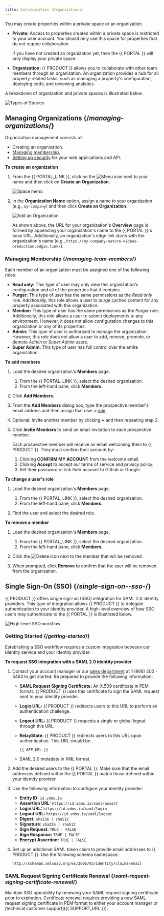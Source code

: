 ```yaml
---
title: Collaboration (Organizations)
---
```


You may create properties within a private space or an organization. 

-   **Private:** Access to properties created within a private space is restricted to your user account. You should only use this space for properties that do not require collaboration.

    <Callout type="info">

      If you have not created an organization yet, then the {{ PORTAL }} will only display your private space. 

    </Callout>

-   **Organization:** {{ PRODUCT }} allows you to collaborate with other team members through an organization. An organization provides a hub for all property-related tasks, such as managing a property's configuration, deploying code, and reviewing analytics.

<!-- <Callout type="tip">

  You may transfer ownership of any property to an organization to which you have been assigned the `Admin` role. 

</Callout>
-->
A breakdown of organization and private spaces is illustrated below.

![Types of Spaces](/images/v7/basics/setup-overview.png)

## Managing Organizations {/*managing-organizations*/}

Organization management consists of:

-   Creating an organization.
-   [Managing membership.](#managing-team-members)
-   [Setting up security](/guides/security) for your web applications and API.

**To create an organization**

1.  From the {{ PORTAL_LINK }}, click on the <Image inline src="/images/v7/icons/menu-up-down.png" alt="Menu" /> icon next to your name and then click on **Create an Organization**. 

    ![Space menu](/images/v7/basics/team-create.png)

2.  In the **Organization Name** option, assign a name to your organization (e.g., `my-company`) and then click **Create an Organization**.

    ![Add an Organization](/images/v7/basics/team-create-2.png)

    <Callout type="info">

      As shown above, the URL for your organization's **Overview** page is formed by appending your organization's name to the {{ PORTAL }}'s base URL. Additionally, an organization's edge link starts with the organization's name (e.g., `https://my-company-nature-videos-production.edgio.link/`).

    </Callout>

### Managing Membership {/*managing-team-members*/}

<a id="roles" />

Each member of an organization must be assigned one of the following roles:

-   **Read only:** This type of user may only view this organization's configuration and all of the properties that it contains.
-   **Purger:** This type of user has the same permissions as the *Read only* role. Additionally, this role allows a user to purge cached content for any property associated with this organization.
-   **Member:** This type of user has the same permissions as the *Purger* role. Additionally, this role allows a user to submit deployments to any environment. However, it does not allow configuration changes to this organization or any of its properties.
-   **Admin:** This type of user is authorized to manage the organization. However, this role does not allow a user to add, remove, promote, or demote *Admin* or *Super Admin* users.
-   **Super Admin:** This type of user has full control over the entire organization.

**To add members**

1.  Load the desired organization's **Members** page.

    1.  From the {{ PORTAL_LINK }}, select the desired organization. 
    2.  From the left-hand pane, click **Members**.

2.  Click **Add Members**.

3.  From the **Add Members** dialog box, type the prospective member's email address and then assign that user a [role](#roles). 

4.  Optional. Invite another member by clicking **+** and then repeating step 3.

5.  Click **Invite Members** to send an email invitation to each prospective member.

    Each prospective member will receive an email welcoming them to {{ PRODUCT }}. They must confirm their account by:

    1.  Clicking **CONFIRM MY ACCOUNT** from the welcome email.
    2.  Clicking **Accept** to accept our terms of service and privacy policy.
    3.  Set their password or link their account to Github or Google.

**To change a user's role**

1.  Load the desired organization's **Members** page.

    1.  From the {{ PORTAL_LINK }}, select the desired organization. 
    2.  From the left-hand pane, click **Members**.

2.  Find the user and select the desired role. 

**To remove a member**

1.  Load the desired organization's **Members** page.

    1.  From the {{ PORTAL_LINK }}, select the desired organization. 
    2.  From the left-hand pane, click **Members**.

2.  Click the <Image inline src="/images/icons/delete.png" alt="Delete" /> icon next to the member that will be removed.

3.  When prompted, click **Remove** to confirm that the user will be removed from the organization.

## Single Sign-On (SSO) {/*single-sign-on--sso-*/}

{{ PRODUCT }} offers single sign-on (SSO) integration for SAML 2.0 identity providers. This type of integration allows {{ PRODUCT }} to delegate authentication to your identity provider. A high-level overview of how SSO users may authenticate to the {{ PORTAL }} is illustrated below.

![High-level SSO workflow](/images/v7/basics/sso-workflow.png)

### Getting Started {/*getting-started*/}

Establishing a SSO workflow requires a custom integration between our identity service and your identity provider. 

**To request SSO integration with a SAML 2.0 identity provider**

1.  Contact your account manager or our [sales department](https://edg.io/contact-us/) at 1 (866) 200 - 5463 to get started. Be prepared to provide the following information:

    -   **SAML Request Signing Certificate:** An X.509 certificate in PEM format. {{ PRODUCT }} uses this certificate to sign the SAML request sent to your identity provider. 
    -   **Login URL:** {{ PRODUCT }} redirects users to this URL to perform an authentication challenge. 
    -   **Logout URL:** {{ PRODUCT }} requests a single or global logout through this URL.
    -   **RelayState:** {{ PRODUCT }} redirects users to this URL upon authentication. This URL should be:

        `{{ APP_URL }}`

    -   SAML 2.0 metadata in XML format. 

2.  Add the desired users to the {{ PORTAL }}. Make sure that the email addresses defined within the {{ PORTAL }} match those defined within your identity provider. 

3.  Use the following information to configure your identity provider:
    -   **Entity ID:** `id.vdms.io`
    -   **Assertion URL:** `https://id.vdms.io/saml/assert`
    -   **Login URL:** `https://id.vdms.io/saml/login`
    -   **Logout URL:** `https://id.vdms.io/saml/logout`
    -   **Digest:** `sha256 | sha512`
    -   **Signature:** `sha256 | sha512`
    -   **Sign Request:** `TRUE | FALSE`
    -   **Sign Response:** `TRUE | FALSE`
    -   **Encrypt Assertion:** `TRUE | FALSE`

4.  Set up an additional SAML token claim to provide email addresses to {{ PRODUCT }}. Use the following schema namespace:

    `http://schemas.xmlsoap.org/ws/2005/05/identity/claims/email`
    
### SAML Request Signing Certificate Renewal {/*saml-request-signing-certificate-renewal*/}

Maintain SSO operability by renewing your SAML request signing certificate prior to expiration. Certificate renewal requires providing a new SAML request signing certificate in PEM format to either your account manager or [technical customer support]({{ SUPPORT_URL }}). 
